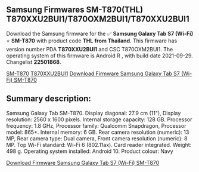 <h2>Samsung Firmwares SM-T870(THL) T870XXU2BUI1/T870OXM2BUI1/T870XXU2BUI1</h2>
Download the Samsung firmware for the ✅ <strong>Samsung Galaxy Tab S7 (Wi-Fi) </strong> ⭐ <strong>SM-T870</strong> with product code <strong>THL</strong> <strong> from Thailand</strong>. This firmware has version number PDA <strong>T870XXU2BUI1</strong> and CSC T870OXM2BUI1. The operating system of this firmware is Android R , with build date 2021-09-29. Changelist <strong>22501868</strong>.


[SM-T870](https://samfirm.shop/samsung/model/SM-T870)
[T870XXU2BUI1](https://samfirm.shop/samsung/pda/T870XXU2BUI1)
[Download Firmware Samsung Galaxy Tab S7 (Wi-Fi) SM-T870](https://samfirm.shop/samsung/firmware/461323)
<h2>Summary description:</h2>
<p>Samsung Galaxy Tab SM-T870. Display diagonal: 27.9 cm (11"), Display resolution: 2560 x 1600 pixels. Internal storage capacity: 128 GB. Processor frequency: 1.8 GHz, Processor family: Qualcomm Snapdragon, Processor model: 865+. Internal memory: 6 GB. Rear camera resolution (numeric): 13 MP, Rear camera type: Dual camera, Front camera resolution (numeric): 8 MP. Top Wi-Fi standard: Wi-Fi 6 (802.11ax). Card reader integrated. Weight: 498 g. Operating system installed: Android 10. Product colour: Navy</p>


[Download Firmware Samsung Galaxy Tab S7 (Wi-Fi) SM-T870](https://samfirm.shop/samsung/firmware/461323)
